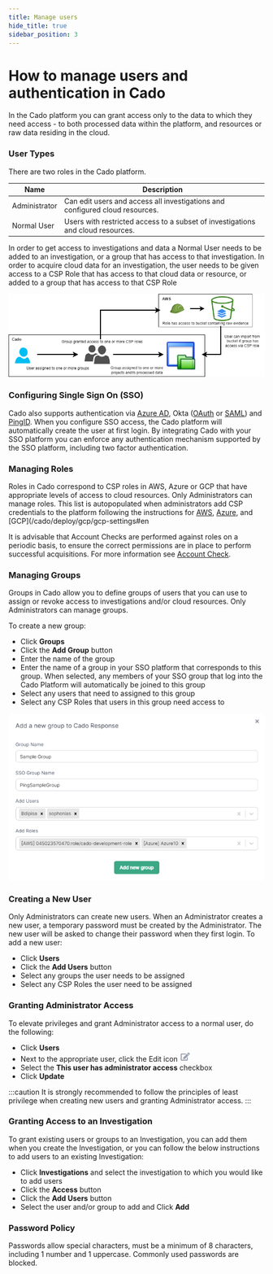```yaml
---
title: Manage users
hide_title: true
sidebar_position: 3
---
```

# How to manage users and authentication in Cado
In the Cado platform you can grant access only to the data to which they need access - to both processed data within the platform, and resources or raw data residing in the cloud. 

### User Types
There are two roles in the Cado platform. 

| Name | Description |
| ---- | ----------- |
| Administrator | Can edit users and access all investigations and configured cloud resources. |
| Normal User | Users with restricted access to a subset of investigations and cloud resources. |

In order to get access to investigations and data a Normal User needs to be added to an investigation, or a group that has access to that investigation. In order to acquire cloud data for an investigation, the user needs to be given access to a CSP Role that has access to that cloud data or resource, or added to a group that has access to that CSP Role


![Users-Groups-Roles](/img/users-groups-roles.png)

### Configuring Single Sign On (SSO)
Cado also supports authentication via [Azure AD](sso/azure-ad.md), Okta ([OAuth](sso/okta.md) or [SAML](sso/okta_saml.md)) and [PingID](sso/ping_saml.md). When you configure SSO access, the Cado platform will automatically create the user at first login. By integrating Cado with your SSO platform you can enforce any authentication mechanism supported by the SSO platform, including two factor authentication.

### Managing Roles
Roles in Cado correspond to CSP roles in AWS, Azure or GCP that have appropriate levels of access to cloud resources. Only Administrators can manage roles. This list is autopopulated when administrators add CSP credentials to the platform following the instructions for [AWS](/cado/deploy/cross/cross-account-creation#adding-the-role-to-cado), [Azure](/cado/deploy/azure/azure-cross-tenancy-subscriptions#registering-credentials-within-cado), and [GCP](/cado/deploy/gcp/gcp-settings#en

It is advisable that Account Checks are performed against roles on a periodic basis, to ensure the correct permissions are in place to perform successful acquisitions. For more information see [Account Check](/cado/manage/monitoring#account-check).

### Managing Groups
Groups in Cado allow you to define groups of users that you can use to assign or revoke access to investigations and/or cloud resources. Only Administrators can manage groups. 

To create a new group:
- Click **Groups**
- Click the **Add Group** button
- Enter the name of the group
- Enter the name of a group in your SSO platform that corresponds to this group. When selected, any members of your SSO group that log into the Cado Platform will automatically be joined to this group
- Select any users that need to assigned to this group
- Select any CSP Roles that users in this group need access to

![Groups](/img/groups.png)

### Creating a New User
Only Administrators can create new users.  When an Administrator creates a new user, a temporary password must be created by the Administrator.  The new user will be asked to change their password when they first login.
To add a new user:
- Click **Users** 
- Click the **Add Users** button
- Select any groups the user needs to be assigned
- Select any CSP Roles the user need to be assigned

### Granting Administrator Access
To elevate privileges and grant Administrator access to a normal user, do the following:
- Click **Users**
- Next to the appropriate user, click the Edit icon ![Edit](/img/edit.png)
- Select the **This user has administrator access** checkbox
- Click **Update**

:::caution
It is strongly recommended to follow the principles of least privilege when creating new users and granting Administrator access.
:::

### Granting Access to an Investigation
To grant existing users or groups to an Investigation, you can add them when you create the Investigation, or you can follow the below instructions to add users to an existing Investigation:
- Click **Investigations** and select the investigation to which you would like to add users
- Click the **Access** button 
- Click the **Add Users** button
- Select the user and/or group to add and Click **Add**

### Password Policy
Passwords allow special characters, must be a minimum of 8 characters, including 1 number and 1 uppercase.
Commonly used passwords are blocked.
